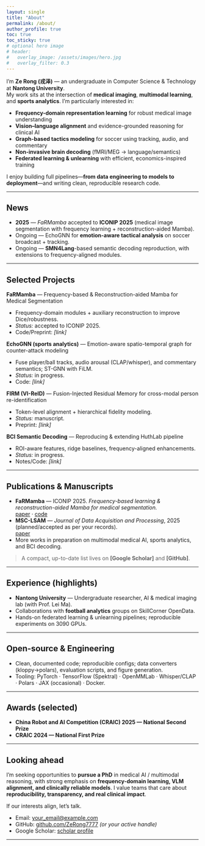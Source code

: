 ```yaml
---
layout: single
title: "About"
permalink: /about/
author_profile: true
toc: true
toc_sticky: true
# optional hero image
# header:
#   overlay_image: /assets/images/hero.jpg
#   overlay_filter: 0.3
---
```


I’m **Ze Rong (戎泽)** — an undergraduate in Computer Science & Technology at **Nantong University**.  
My work sits at the intersection of **medical imaging**, **multimodal learning**, and **sports analytics**. I’m particularly interested in:

- **Frequency-domain representation learning** for robust medical image understanding  
- **Vision–language alignment** and evidence-grounded reasoning for clinical AI  
- **Graph-based tactics modeling** for soccer using tracking, audio, and commentary  
- **Non-invasive brain decoding** (fMRI/MEG → language/semantics)  
- **Federated learning & unlearning** with efficient, economics-inspired training

I enjoy building full pipelines—**from data engineering to models to deployment**—and writing clean, reproducible research code.

---

## News
- **2025** — *FaRMamba* accepted to **ICONIP 2025** (medical image segmentation with frequency learning + reconstruction-aided Mamba).  
- Ongoing — EchoGNN for **emotion-aware tactical analysis** on soccer broadcast + tracking.  
- Ongoing — **SMN4Lang**-based semantic decoding reproduction, with extensions to frequency-aligned modules.

---

## Selected Projects
**FaRMamba** — Frequency-based & Reconstruction-aided Mamba for Medical Segmentation  
- Frequency-domain modules + auxiliary reconstruction to improve Dice/robustness.  
- *Status:* accepted to ICONIP 2025.  
- Code/Preprint: *[link]*

**EchoGNN (sports analytics)** — Emotion-aware spatio-temporal graph for counter-attack modeling  
- Fuse player/ball tracks, audio arousal (CLAP/whisper), and commentary semantics; ST-GNN with FiLM.  
- *Status:* in progress.  
- Code: *[link]*

**FIRM (VI-ReID)** — Fusion-Injected Residual Memory for cross-modal person re-identification  
- Token-level alignment + hierarchical fidelity modeling.  
- *Status:* manuscript.  
- Preprint: *[link]*

**BCI Semantic Decoding** — Reproducing & extending HuthLab pipeline  
- ROI-aware features, ridge baselines, frequency-aligned enhancements.  
- *Status:* in progress.  
- Notes/Code: *[link]*

---

## Publications & Manuscripts
- **FaRMamba** — ICONIP 2025. *Frequency-based learning & reconstruction-aided Mamba for medical segmentation.*  
  [paper](*link*) · [code](*link*)
- **MSC-LSAM** — *Journal of Data Acquisition and Processing*, 2025 (planned/accepted as per your records).  
  [paper](*link*)
- More works in preparation on multimodal medical AI, sports analytics, and BCI decoding.

> A compact, up-to-date list lives on **[Google Scholar]** and **[GitHub]**.

---

## Experience (highlights)
- **Nantong University** — Undergraduate researcher, AI & medical imaging lab (with Prof. Lei Ma).  
- Collaborations with **football analytics** groups on SkillCorner OpenData.  
- Hands-on federated learning & unlearning pipelines; reproducible experiments on 3090 GPUs.

---

## Open-source & Engineering
- Clean, documented code; reproducible configs; data converters (kloppy→polars), evaluation scripts, and figure generation.  
- Tooling: PyTorch · TensorFlow (Spektral) · OpenMMLab · Whisper/CLAP · Polars · JAX (occasional) · Docker.

---

## Awards (selected)
- **China Robot and AI Competition (CRAIC) 2025 — National Second Prize**  
- **CRAIC 2024 — National First Prize**

---

## Looking ahead
I’m seeking opportunities to **pursue a PhD** in medical AI / multimodal reasoning, with strong emphasis on **frequency-domain learning, VLM alignment, and clinically reliable models**. I value teams that care about **reproducibility, transparency, and real clinical impact**.

If our interests align, let’s talk.

- Email: <your_email@example.com>  
- GitHub: [github.com/ZeRong7777](https://github.com/ZeRong7777) *(or your active handle)*  
- Google Scholar: [scholar profile](https://scholar.google.com/citations?user=x8lRCGgAAAAJ)

---



